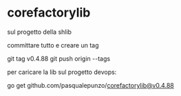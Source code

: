 # corefactorylib

sul progetto della shlib

committare tutto e creare un tag

git tag v0.4.88
git push origin --tags

per caricare la lib sul progetto devops:

go get github.com/pasqualepunzo/corefactorylib@v0.4.88
